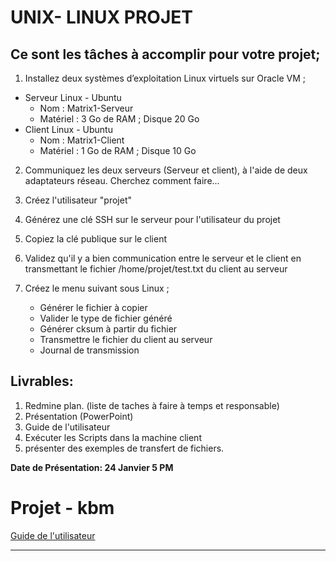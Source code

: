 

# UNIX- LINUX PROJET

## Ce sont les tâches à accomplir pour votre projet;

1. Installez deux systèmes d’exploitation Linux virtuels sur Oracle VM ;

  - Serveur Linux - Ubuntu
    * Nom : Matrix1-Serveur
    * Matériel : 3 Go de RAM ; Disque 20 Go
  - Client Linux - Ubuntu
    * Nom : Matrix1-Client
    * Matériel : 1 Go de RAM ; Disque 10 Go

2. Communiquez les deux serveurs (Serveur et client), à l'aide de deux adaptateurs réseau. Cherchez comment faire...

3. Créez l'utilisateur "projet"

4. Générez une clé SSH sur le serveur pour l'utilisateur du projet

5. Copiez la clé publique sur le client

6. Validez qu'il y a bien communication entre le serveur et le client en transmettant le fichier /home/projet/test.txt du client au serveur

7. Créez le menu suivant sous Linux ;
   
    * Générer le fichier à copier
    * Valider le type de fichier généré
    * Générer cksum à partir du fichier
    * Transmettre le fichier du client au serveur
    * Journal de transmission


## Livrables:

1.  Redmine plan. (liste de taches à faire à temps et responsable) 
2.  Présentation (PowerPoint)
3.  Guide de l'utilisateur
4.  Exécuter les Scripts dans la machine client
5.  présenter des exemples de transfert de fichiers.

**Date de Présentation: 24 Janvier   5 PM**

# Projet - kbm

[Guide de l'utilisateur](https://github.com/brunosantanaa/projet_matrix_ssh/tree/bruno/Guide)



******
